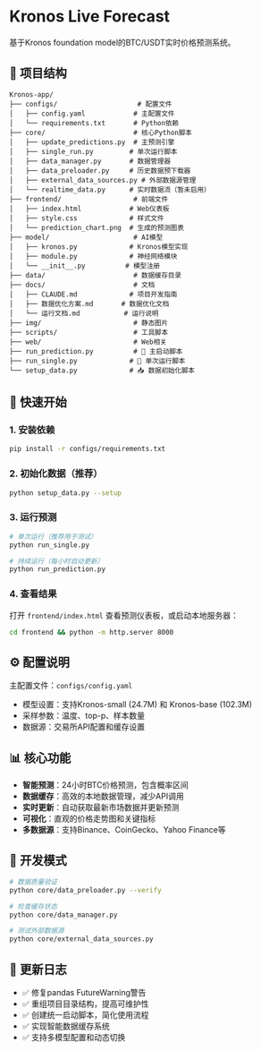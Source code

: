 # Kronos Live Forecast

基于Kronos foundation model的BTC/USDT实时价格预测系统。

## 📁 项目结构

```
Kronos-app/
├── configs/                    # 配置文件
│   ├── config.yaml            # 主配置文件
│   └── requirements.txt       # Python依赖
├── core/                      # 核心Python脚本
│   ├── update_predictions.py  # 主预测引擎
│   ├── single_run.py         # 单次运行脚本
│   ├── data_manager.py       # 数据管理器
│   ├── data_preloader.py     # 历史数据预下载器
│   ├── external_data_sources.py # 外部数据源管理
│   └── realtime_data.py      # 实时数据流（暂未启用）
├── frontend/                  # 前端文件
│   ├── index.html            # Web仪表板
│   ├── style.css             # 样式文件
│   └── prediction_chart.png  # 生成的预测图表
├── model/                     # AI模型
│   ├── kronos.py             # Kronos模型实现
│   ├── module.py             # 神经网络模块
│   └── __init__.py          # 模型注册
├── data/                      # 数据缓存目录
├── docs/                      # 文档
│   ├── CLAUDE.md             # 项目开发指南
│   ├── 数据优化方案.md       # 数据优化文档
│   └── 运行文档.md           # 运行说明
├── img/                       # 静态图片
├── scripts/                   # 工具脚本
├── web/                       # Web相关
├── run_prediction.py          # 🚀 主启动脚本
├── run_single.py             # 🔄 单次运行脚本
└── setup_data.py             # 📥 数据初始化脚本
```

## 🚀 快速开始

### 1. 安装依赖
```bash
pip install -r configs/requirements.txt
```

### 2. 初始化数据（推荐）
```bash
python setup_data.py --setup
```

### 3. 运行预测
```bash
# 单次运行（推荐用于测试）
python run_single.py

# 持续运行（每小时自动更新）
python run_prediction.py
```

### 4. 查看结果
打开 `frontend/index.html` 查看预测仪表板，或启动本地服务器：
```bash
cd frontend && python -m http.server 8000
```

## ⚙️ 配置说明

主配置文件：`configs/config.yaml`
- 模型设置：支持Kronos-small (24.7M) 和 Kronos-base (102.3M)
- 采样参数：温度、top-p、样本数量
- 数据源：交易所API配置和缓存设置

## 📊 核心功能

- **智能预测**：24小时BTC价格预测，包含概率区间
- **数据缓存**：高效的本地数据管理，减少API调用
- **实时更新**：自动获取最新市场数据并更新预测
- **可视化**：直观的价格走势图和关键指标
- **多数据源**：支持Binance、CoinGecko、Yahoo Finance等

## 🔧 开发模式

```bash
# 数据质量验证
python core/data_preloader.py --verify

# 检查缓存状态
python core/data_manager.py

# 测试外部数据源
python core/external_data_sources.py
```

## 📝 更新日志

- ✅ 修复pandas FutureWarning警告
- ✅ 重组项目目录结构，提高可维护性
- ✅ 创建统一启动脚本，简化使用流程
- ✅ 实现智能数据缓存系统
- ✅ 支持多模型配置和动态切换